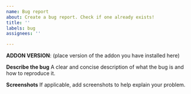 ```yaml
---
name: Bug report
about: Create a bug report. Check if one already exists!
title: ''
labels: bug
assignees: ''

---
```


**ADDON VERSION**: (place version of the addon you have installed here)

**Describe the bug**
A clear and concise description of what the bug is and how to reproduce it.

**Screenshots**
If applicable, add screenshots to help explain your problem.
